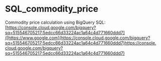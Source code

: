 # SQL_commodity_price

Commodity price calculation using BigQuery SQL: 
[https://console.cloud.google.com/bigquery?sq=515546705217:5edcc66d33224ac1a64c4d771660ddd7]([https://www.google.com](https://console.cloud.google.com/bigquery?sq=515546705217:5edcc66d33224ac1a64c4d771660ddd7)https://console.cloud.google.com/bigquery?sq=515546705217:5edcc66d33224ac1a64c4d771660ddd7)
